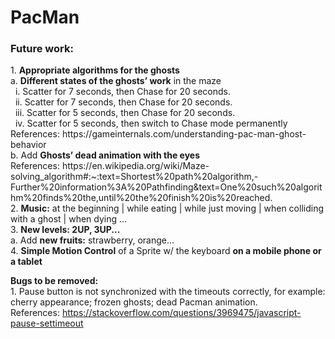 # PacMan
 
<h3>Future work:</h3>
1. <b>Appropriate algorithms for the ghosts</b> </br> 
  a. <b>Different states of the ghosts’ work</b> in the maze</br>
  &nbsp;&nbsp;i. Scatter for 7 seconds, then Chase for 20 seconds. </br>
  &nbsp;&nbsp;ii. Scatter for 7 seconds, then Chase for 20 seconds. </br>
  &nbsp;&nbsp;iii. Scatter for 5 seconds, then Chase for 20 seconds. </br>
  &nbsp;&nbsp;iv. Scatter for 5 seconds, then switch to Chase mode permanently</br> 
  References: https://gameinternals.com/understanding-pac-man-ghost-behavior</br>
   b. Add  <b>Ghosts’ dead animation with the eyes</b> </br>
	References: https://en.wikipedia.org/wiki/Maze-solving_algorithm#:~:text=Shortest%20path%20algorithm,-Further%20information%3A%20Pathfinding&text=One%20such%20algorithm%20finds%20the,until%20the%20finish%20is%20reached. </br>
2. <b>Music:</b>  at the beginning | while eating | while just moving | when colliding with a ghost | when dying … </br>
3. <b>New levels: 2UP, 3UP... </b> </br>
      a. Add <b>new fruits:</b> strawberry, orange… </br>
4. <b>Simple Motion Control</b> of a Sprite w/ the keyboard <b>on a mobile phone or a tablet</b> </br>

<b>Bugs to be removed:</b></br>
	1. Pause button is not synchronized with the timeouts correctly, 
for example: cherry appearance; frozen ghosts; dead Pacman animation. </br>
References: https://stackoverflow.com/questions/3969475/javascript-pause-settimeout


